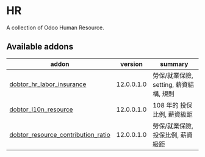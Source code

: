 # HR
A collection of Odoo Human Resource.

[//]: # (addons)

Available addons
----------------
addon | version | summary
--- | --- | ---
[dobtor_hr_labor_insurance](dobtor_hr_labor_insurance/) | 12.0.0.1.0 | 勞保/就業保險, setting, 薪資結構, 規則
[dobtor_l10n_resource](dobtor_l10n_resource/) | 12.0.0.1.0 | 108 年的 投保比例, 薪資級距
[dobtor_resource_contribution_ratio](dobtor_resource_contribution_ratio/) | 12.0.0.1.0 | 勞保/就業保險, 投保比例, 薪資級距
